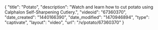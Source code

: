 {
    "title": "Potato",
    "description": "Watch and learn how to cut potato using Calphalon Self-Sharpening Cutlery.",
    "videoid": "67360370",
    "date_created": "1440166390",
    "date_modified": "1470946894",
    "type": "captivate",
    "layout": "video",
    "url": "\/v\/potato\/67360370"
}